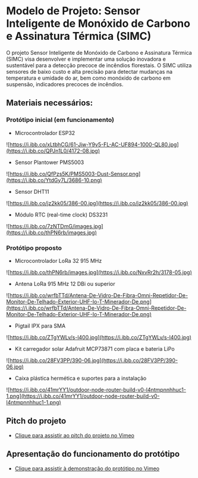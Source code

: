 # Modelo de Projeto: Sensor Inteligente de Monóxido de Carbono e Assinatura Térmica (SIMC)

O projeto Sensor Inteligente de Monóxido de Carbono e Assinatura Térmica (SIMC) visa desenvolver e implementar uma solução inovadora e sustentável para a detecção precoce de incêndios florestais. O SIMC utiliza sensores de baixo custo e alta precisão para detectar mudanças na temperatura e umidade do ar, bem como monóxido de carbono em suspensão, indicadores precoces de incêndios.

## Materiais necessários:

### Protótipo inicial (em funcionamento)
- Microcontrolador ESP32
  
![https://i.ibb.co/xLtbhCG/61-Jiw-Y9v5-FL-AC-UF894-1000-QL80.jpg](https://i.ibb.co/QPJn1L0/4172-08.jpg)

- Sensor Plantower PMS5003

![https://i.ibb.co/QfPzs5K/PMS5003-Dust-Sensor.png](https://i.ibb.co/YtdGy7L/3686-10.png)

- Sensor DHT11

![https://i.ibb.co/jz2kk05/386-00.jpg](https://i.ibb.co/jz2kk05/386-00.jpg)

- Módulo RTC (real-time clock) DS3231

![https://i.ibb.co/7zNTDmG/images.jpg](https://i.ibb.co/thPN6rb/images.jpg)

### Protótipo proposto
- Microcontrolador LoRa 32 915 MHz

![https://i.ibb.co/thPN6rb/images.jpg](https://i.ibb.co/NxvRr2h/3178-05.jpg)

- Antena LoRa 915 MHz 12 DBi ou superior

![https://i.ibb.co/wrfbTTd/Antena-De-Vidro-De-Fibra-Omni-Repetidor-De-Monitor-De-Telhado-Exterior-UHF-Io-T-Minerador-De.png](https://i.ibb.co/wrfbTTd/Antena-De-Vidro-De-Fibra-Omni-Repetidor-De-Monitor-De-Telhado-Exterior-UHF-Io-T-Minerador-De.png)

- Pigtail IPX para SMA

![https://i.ibb.co/ZTgYWLv/s-l400.jpg](https://i.ibb.co/ZTgYWLv/s-l400.jpg)

- Kit carregador solar Adafruit MCP73871 com placa e bateria LiPo

![https://i.ibb.co/28FV3PP/390-06.jpg](https://i.ibb.co/28FV3PP/390-06.jpg)
  
- Caixa plástica hermética e suportes para a instalação

![https://i.ibb.co/41mrYY1/outdoor-node-router-build-v0-l4ntmpnnhhuc1-1.png](https://i.ibb.co/41mrYY1/outdoor-node-router-build-v0-l4ntmpnnhhuc1-1.png)

## Pitch do projeto
- [Clique para assistir ao pitch do projeto no Vimeo](https://vimeo.com/952500236 "Assista ao pitch do projeto no Vimeo")

## Apresentação do funcionamento do protótipo
- [Clique para assistir à demonstração do protótipo no Vimeo](https://vimeo.com/952503247 "Assista à demonstração do protótipo no Vimeo")
